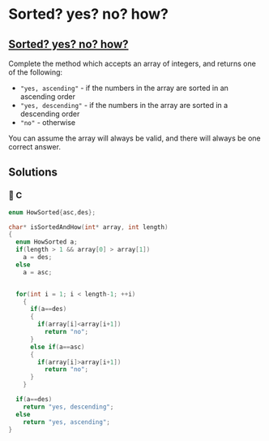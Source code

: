 # Sorted? yes? no? how?

## [Sorted? yes? no? how?](https://www.codewars.com/kata/580a4734d6df748060000045)

Complete the method which accepts an array of integers, and returns one of the following:

* `"yes, ascending"` - if the numbers in the array are sorted in an ascending order
* `"yes, descending"` - if the numbers in the array are sorted in a descending order
* `"no"` - otherwise

You can assume the array will always be valid, and there will always be one correct answer.

## Solutions

### 👴 C

```c
enum HowSorted{asc,des};

char* isSortedAndHow(int* array, int length)
{
  enum HowSorted a;
  if(length > 1 && array[0] > array[1])
    a = des;
  else
    a = asc;


  for(int i = 1; i < length-1; ++i)
    { 
      if(a==des)
      {
        if(array[i]<array[i+1])
          return "no";
      }
      else if(a==asc)
      {
        if(array[i]>array[i+1])
          return "no";
      }
    }

  if(a==des)
    return "yes, descending";
  else
    return "yes, ascending";
}
```

